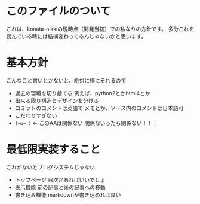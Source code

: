 # このファイルのついて
これは、konata-nikkiの現時点（開発当初）での私なりの方針です。
多分これを読んでいる時には結構変わってるんじゃないかと思います。

# 基本方針
こんなこと書いとかないと、絶対に横にそれるので
- 過去の環境を切り捨てる
	例えば、python2とかhtml4とか
- 出来る限り構造とデザインを分ける
- コミットのコメントは英語で
	メモとか、ソース内のコメントは日本語可
- こだわりすぎない
- `(=ω=.)` <- このAAは関係ない
	関係ないったら関係ない！！！



# 最低限実装すること
これがないとブログシステムじゃない
- トップページ
	目次があればいいでしょ
- 表示機能
	前の記事と後の記事への移動
- 書き込み機能
	markdownが書き込めれば良い

